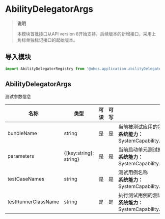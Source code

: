 # AbilityDelegatorArgs

> **说明**
>
> 本模块首批接口从API version 8开始支持。后续版本的新增接口，采用上角标单独标记接口的起始版本。

## 导入模块

```js
import AbilityDelegatorRegistry from '@ohos.application.abilityDelegatorRegistry'
```



## AbilityDelegatorArgs

测试参数信息

| 名称                | 类型                   | 可读 | 可写 | 说明                                                         |
| ------------------- | ---------------------- | ---- | ---- | ------------------------------------------------------------ |
| bundleName          | string                 | 是   | 是   | 当前被测试应用的包名<br/>**系统能力：** SystemCapability.Ability.AbilityRuntime.Core |
| parameters          | {[key:string]: string} | 是   | 是   | 当前启动单元测试的参数<br/>**系统能力：** SystemCapability.Ability.AbilityRuntime.Core |
| testCaseNames       | string                 | 是   | 是   | 测试用例名称<br/>**系统能力：** SystemCapability.Ability.AbilityRuntime.Core |
| testRunnerClassName | string                 | 是   | 是   | 执行测试用例的测试执行器的名称<br/>**系统能力：** SystemCapability.Ability.AbilityRuntime.Core |


